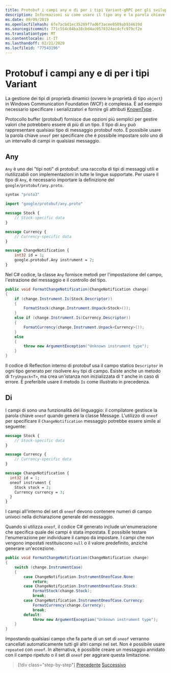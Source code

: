 ```yaml
---
title: Protobuf i campi any e di per i tipi Variant-gRPC per gli sviluppatori WCF
description: Informazioni su come usare il tipo any e la parola chiave di per rappresentare i tipi di oggetti Variant nei messaggi.
ms.date: 09/09/2019
ms.openlocfilehash: 6fe7acbd1ec35289f7ad6f3acee8509ab934619d
ms.sourcegitcommit: 771c554c84ba38cbd4ac0578324ec4cfc979cf2e
ms.translationtype: MT
ms.contentlocale: it-IT
ms.lasthandoff: 02/21/2020
ms.locfileid: "77543196"
---
```

# <a name="protobuf-any-and-oneof-fields-for-variant-types"></a>Protobuf i campi any e di per i tipi Variant

La gestione dei tipi di proprietà dinamici (ovvero le proprietà di tipo `object`) in Windows Communication Foundation (WCF) è complessa. È ad esempio necessario specificare i serializzatori e fornire gli attributi [KnownType](xref:System.Runtime.Serialization.KnownTypeAttribute) .

Protocollo buffer (protobuf) fornisce due opzioni più semplici per gestire valori che potrebbero essere di più di un tipo. Il tipo di `Any` può rappresentare qualsiasi tipo di messaggio protobuf noto. È possibile usare la parola chiave `oneof` per specificare che è possibile impostare solo uno di un intervallo di campi in qualsiasi messaggio.

## <a name="any"></a>Any

`Any` è uno dei "tipi noti" di protobuf: una raccolta di tipi di messaggi utili e riutilizzabili con implementazioni in tutte le lingue supportate. Per usare il tipo di `Any`, è necessario importare la definizione del `google/protobuf/any.proto`.

```protobuf
syntax "proto3"

import "google/protobuf/any.proto"

message Stock {
    // Stock-specific data
}

message Currency {
    // Currency-specific data
}

message ChangeNotification {
    int32 id = 1;
    google.protobuf.Any instrument = 2;
}
```

Nel C# codice, la classe `Any` fornisce metodi per l'impostazione del campo, l'estrazione del messaggio e il controllo del tipo.

```csharp
public void FormatChangeNotification(ChangeNotification change)
{
    if (change.Instrument.Is(Stock.Descriptor))
    {
        FormatStock(change.Instrument.Unpack<Stock>());
    }
    else if (change.Instrument.Is(Currency.Descriptor))
    {
        FormatCurrency(change.Instrument.Unpack<Currency>());
    }
    else
    {
        throw new ArgumentException("Unknown instrument type");
    }
}
```

Il codice di Reflection interno di protobuf usa il campo statico `Descriptor` in ogni tipo generato per risolvere `Any` tipi di campo. Esiste anche un metodo di `TryUnpack<T>`, ma crea un'istanza non inizializzata di `T` anche in caso di errore. È preferibile usare il metodo `Is` come illustrato in precedenza.

## <a name="oneof"></a>Di

I campi di sono una funzionalità del linguaggio: il compilatore gestisce la parola chiave `oneof` quando genera la classe Message. L'utilizzo di `oneof` per specificare il `ChangeNotification` messaggio potrebbe essere simile al seguente:

```protobuf
message Stock {
    // Stock-specific data
}

message Currency {
    // Currency-specific data
}

message ChangeNotification {
  int32 id = 1;
  oneof instrument {
    Stock stock = 2;
    Currency currency = 3;
  }
}
```

I campi all'interno del set di `oneof` devono contenere numeri di campo univoci nella dichiarazione generale del messaggio.

Quando si utilizza `oneof`, il codice C# generato include un'enumerazione che specifica quale dei campi è stata impostata. È possibile testare l'enumerazione per individuare il campo da impostare. I campi che non vengono impostati restituiscono `null` o il valore predefinito, anziché generare un'eccezione.

```csharp
public void FormatChangeNotification(ChangeNotification change)
{
    switch (change.InstrumentCase)
    {
        case ChangeNotification.InstrumentOneofCase.None:
            return;
        case ChangeNotification.InstrumentOneofCase.Stock:
            FormatStock(change.Stock);
            break;
        case ChangeNotification.InstrumentOneofCase.Currency:
            FormatCurrency(change.Currency);
            break;
        default:
            throw new ArgumentException("Unknown instrument type");
    }
}
```

Impostando qualsiasi campo che fa parte di un set di `oneof` verranno cancellati automaticamente tutti gli altri campi nel set. Non è possibile usare `repeated` con `oneof`. In alternativa, è possibile creare un messaggio annidato con il campo ripetuto o il set di `oneof` per aggirare questa limitazione.

>[!div class="step-by-step"]
>[Precedente](protobuf-reserved.md)
>[Successivo](protobuf-enums.md)
